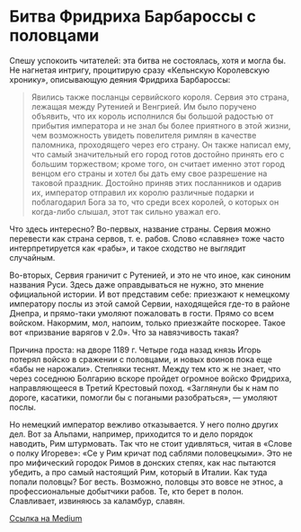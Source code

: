 # Битва Фридриха Барбароссы с половцами

Спешу успокоить читателей: эта битва не состоялась, хотя и могла бы. Не нагнетая интригу, процитирую сразу «Кельнскую Королевскую хронику», описывающую деяния Фридриха Барбароссы:

> Явились также посланцы сервийского короля. Сервия это страна, лежащая между Рутенией и Венгрией. Им было поручено объявить, что их король исполнился бы большой радостью от прибытия императора и не знал бы более приятного в этой жизни, чем возможность увидеть повелителя римлян в качестве паломника, проходящего через его страну. Он также написал ему, что самый значительный его город готов достойно принять его с большим торжеством; кроме того, он считает именно этот город венцом его страны и хотел бы дать ему свое разрешение на таковой праздник. Достойно приняв этих посланников и одарив их, император отправил их королю различные подарки и поблагодарил Бога за то, что среди всех королей, о которых он когда-либо слышал, этот так сильно уважал его.

Что здесь интересно? Во-первых, название страны. Сервия можно перевести как страна сервов, т. е. рабов. Слово «славяне» тоже часто интерпретируется как «рабы», и такое сходство не выглядит случайным.

Во-вторых, Сервия граничит с Рутенией, и это не что иное, как синоним названия Руси. Здесь даже оправдываться не нужно, это мнение официальной истории. И вот представим себе: приезжают к немецкому императору послы из этой самой Сервии, находящейся где-то в районе Днепра, и прямо-таки умоляют пожаловать в гости. Прямо со всем войском. Накормим, мол, напоим, только приезжайте поскорее. Такое вот «призвание варягов v 2.0». Что за навязчивость такая?

Причина проста: на дворе 1189 г. Четыре года назад князь Игорь потерял войско в сражении с половцами, и новых воинов пока еще «бабы не нарожали». Степняки теснят. Между тем кто ж не знает, что через соседнюю Болгарию вскоре пройдет огромное войско Фридриха, направляющееся в Третий Крестовый поход. «Заглянули бы к нам по дороге, касатики, помогли бы с погаными разобраться», — умоляют послы.

Но немецкий император вежливо отказывается. У него полно других дел. Вот за Альпами, например, приходится то и дело порядок наводить, Рим штурмовать. Так что не стоит удивляться, читая в «Слове о полку Игореве»: «Се у Рим кричат под саблями половецкыми». Это не про мифический городок Римов в донских степях, как нас пытаются убедить, а про самый настоящий Рим, который в Италии. Как туда попали половцы? Бог весть. Возможно, половцы это вовсе не этнос, а профессиональные добытчики рабов. Те, кто берет в полон. Славливает, извиняюсь за каламбур, славян.

<!--
Время Фридриха Барбароссы интересно еще и тем, что именно в годы его правления было изобретено рыцарство. Не как набор моральных норм, а как военная сила, способная противостоять кочевникам — тяжеловооруженная бронированная конница, устойчивая к натиску легкой кавалерии степняков. Так что можно считать эту заметку дополнением к моему предыдущему материалу «Русские и рыцари». К тому же герцогство Швабия, откуда родом Фридрих Барбаросса, находится совсем неподалеку от Ретии, откуда, как я предположил в предыдущем материале, происходит рыцарство как таковое.
-->

[Ссылка на Medium](https://yababay.medium.com/%D0%B1%D0%B8%D1%82%D0%B2%D0%B0-%D1%84%D1%80%D0%B8%D0%B4%D1%80%D0%B8%D1%85%D0%B0-%D0%B1%D0%B0%D1%80%D0%B1%D0%B0%D1%80%D0%BE%D1%81%D1%81%D1%8B-%D1%81-%D0%BF%D0%BE%D0%BB%D0%BE%D0%B2%D1%86%D0%B0%D0%BC%D0%B8-d964d7f75c0d)
